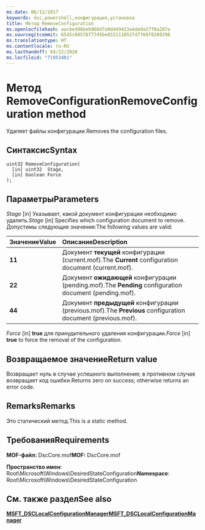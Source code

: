 ```yaml
---
ms.date: 06/12/2017
keywords: dsc,powershell,конфигурация,установка
title: Метод RemoveConfiguration
ms.openlocfilehash: aacbed96beb960d7e0d449423a4de9a27f0a287e
ms.sourcegitcommit: 6545c60578f7745be015111052fd7769f8289296
ms.translationtype: HT
ms.contentlocale: ru-RU
ms.lasthandoff: 04/22/2020
ms.locfileid: "71953401"
---
```

# <a name="removeconfiguration-method"></a><span data-ttu-id="99f56-103">Метод RemoveConfiguration</span><span class="sxs-lookup"><span data-stu-id="99f56-103">RemoveConfiguration method</span></span>

<span data-ttu-id="99f56-104">Удаляет файлы конфигурации.</span><span class="sxs-lookup"><span data-stu-id="99f56-104">Removes the configuration files.</span></span>

## <a name="syntax"></a><span data-ttu-id="99f56-105">Синтаксис</span><span class="sxs-lookup"><span data-stu-id="99f56-105">Syntax</span></span>

```mof
uint32 RemoveConfiguration(
  [in] uint32  Stage,
  [in] boolean Force
);
```

## <a name="parameters"></a><span data-ttu-id="99f56-106">Параметры</span><span class="sxs-lookup"><span data-stu-id="99f56-106">Parameters</span></span>

<span data-ttu-id="99f56-107">*Stage* \[in\] Указывает, какой документ конфигурации необходимо удалить.</span><span class="sxs-lookup"><span data-stu-id="99f56-107">*Stage* \[in\] Specifies which configuration document to remove.</span></span> <span data-ttu-id="99f56-108">Допустимы следующие значения:</span><span class="sxs-lookup"><span data-stu-id="99f56-108">The following values are valid:</span></span>

|<span data-ttu-id="99f56-109">Значение</span><span class="sxs-lookup"><span data-stu-id="99f56-109">Value</span></span> |<span data-ttu-id="99f56-110">Описание</span><span class="sxs-lookup"><span data-stu-id="99f56-110">Description</span></span> |
|:--- |:---|
|<span data-ttu-id="99f56-111">**1**</span><span class="sxs-lookup"><span data-stu-id="99f56-111">**1**</span></span> | <span data-ttu-id="99f56-112">Документ **текущей** конфигурации (current.mof).</span><span class="sxs-lookup"><span data-stu-id="99f56-112">The **Current** configuration document (current.mof).</span></span> |
|<span data-ttu-id="99f56-113">**2**</span><span class="sxs-lookup"><span data-stu-id="99f56-113">**2**</span></span> | <span data-ttu-id="99f56-114">Документ **ожидающей** конфигурации (pending.mof).</span><span class="sxs-lookup"><span data-stu-id="99f56-114">The **Pending** configuration document (pending.mof).</span></span>  |
|<span data-ttu-id="99f56-115">**4**</span><span class="sxs-lookup"><span data-stu-id="99f56-115">**4**</span></span> | <span data-ttu-id="99f56-116">Документ **предыдущей** конфигурации (previous.mof).</span><span class="sxs-lookup"><span data-stu-id="99f56-116">The **Previous** configuration document (previous.mof).</span></span> |

<span data-ttu-id="99f56-117">*Force* \[in\] **true** для принудительного удаления конфигурации.</span><span class="sxs-lookup"><span data-stu-id="99f56-117">*Force* \[in\] **true** to force the removal of the configuration.</span></span>

## <a name="return-value"></a><span data-ttu-id="99f56-118">Возвращаемое значение</span><span class="sxs-lookup"><span data-stu-id="99f56-118">Return value</span></span>

<span data-ttu-id="99f56-119">Возвращает нуль в случае успешного выполнения; в противном случае возвращает код ошибки.</span><span class="sxs-lookup"><span data-stu-id="99f56-119">Returns zero on success; otherwise returns an error code.</span></span>

## <a name="remarks"></a><span data-ttu-id="99f56-120">Remarks</span><span class="sxs-lookup"><span data-stu-id="99f56-120">Remarks</span></span>

<span data-ttu-id="99f56-121">Это статический метод.</span><span class="sxs-lookup"><span data-stu-id="99f56-121">This is a static method.</span></span>

## <a name="requirements"></a><span data-ttu-id="99f56-122">Требования</span><span class="sxs-lookup"><span data-stu-id="99f56-122">Requirements</span></span>

<span data-ttu-id="99f56-123">**MOF-файл:** DscCore.mof</span><span class="sxs-lookup"><span data-stu-id="99f56-123">**MOF:** DscCore.mof</span></span>

<span data-ttu-id="99f56-124">**Пространство имен**: Root\Microsoft\Windows\DesiredStateConfiguration</span><span class="sxs-lookup"><span data-stu-id="99f56-124">**Namespace**: Root\Microsoft\Windows\DesiredStateConfiguration</span></span>

## <a name="see-also"></a><span data-ttu-id="99f56-125">См. также раздел</span><span class="sxs-lookup"><span data-stu-id="99f56-125">See also</span></span>

[<span data-ttu-id="99f56-126">**MSFT_DSCLocalConfigurationManager**</span><span class="sxs-lookup"><span data-stu-id="99f56-126">**MSFT_DSCLocalConfigurationManager**</span></span>](msft-dsclocalconfigurationmanager.md)
